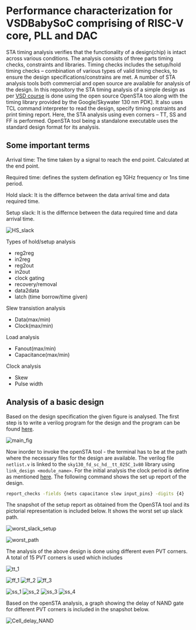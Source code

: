 # Performance characterization for VSDBabySoC comprising of RISC-V core, PLL and DAC


STA timing analysis verifies that the functionality of a design(chip) is intact across various conditions. The analysis consists of three parts timing checks, constraints and libraries. Timing checks includes the setup/hold timing checks – combination of various types of valid timing checks, to ensure the design specifications/constrains are met. A number of STA analysis tools both commercial and open source  are available for analysis of the design. In this repository the STA timing analysis of a simple design as per [VSD course](https://www.vlsisystemdesign.com/vsd-static-timing-analysis-ii/) is  done using the open source OpenSTA too along with the timing library provided by the Google/Skywater 130 nm PDK]. It also uses TCL command interpreter to read the design, specify timing onstraints and print timing report. Here, the STA analysis using even corners – TT, SS and FF is performed. OpenSTA tool being a standalone executable uses the standard design format for its analysis. 

## Some important terms

Arrival time: The time taken by a signal to reach the end point. Calculated at the end point.

Required time: defines the system defination eg 1GHz frequency or 1ns time period.

Hold slack: It is the differnce between the data arrival time and data required time.

Setup slack: It is the differnce between the data required time and data arrival time.

![HS_slack](https://user-images.githubusercontent.com/63381455/155879967-560a00e1-58fb-431a-ba93-86f43912dc9c.png)

Types of hold/setup analysis

 - reg2reg
 - in2reg
 - reg2out
 - in2out
 - clock gating
 - recovery/removal
 - data2data
 - latch (time borrow/time given)

Slew transistion analysis
 - Data(max/min)
 - Clock(max/min)

Load analysis
 - Fanout(max/min)
 - Capacitance(max/min)

Clock analysis
 - Skew
 - Pulse width

## Analysis of a basic design

Based on the design specification the given figure is analysed. The first step is to write a verilog program for the design and the program can be found [here](https://github.com/Geetima2021/STA-analysis-using-OpenSTA/tree/main/resources).

![main_fig](https://user-images.githubusercontent.com/63381455/155880106-37238762-9551-4e05-9270-50b4c80167fa.JPG)

Now inorder to invoke the openSTA tool - the terminal has to be at the path where the necessary files for the design are available. The verilog file ```netlist.v``` is linked to the ```sky130_fd_sc_hd__tt_025C_1v80``` library using ``` link_design <module_name>```. For the initial analysis the clock period is define as mentioned [here](https://github.com/Geetima2021/STA-analysis-using-OpenSTA/tree/main/resources/1.tcl). The following command shows the set up report of the design.



```bash
report_checks -fields {nets capacitance slew input_pins} -digits {4}
```
The snapshot of the setup report as obtained from the OpenSTA tool and its pictorial representation is included below. It shows the worst set up slack path.

![worst_slack_setup](https://user-images.githubusercontent.com/63381455/155880908-90ff0bc0-becd-49a4-91d9-4f9f5ed21ef6.png)

![worst_path](https://user-images.githubusercontent.com/63381455/155880920-e06a9415-33f6-4038-b8c7-7ef0a7e9960f.JPG)

The analysis of the above design is done using different even PVT corners. A total of 15 PVT corners is used which includes  

![tt_1](https://user-images.githubusercontent.com/63381455/158332570-50ecbde6-b595-418a-8fa5-56c026311dd9.png)


![ff_1](https://user-images.githubusercontent.com/63381455/158239272-855ca5d7-896f-4b01-aee0-eb3dd14c7e2e.png)
![ff_2](https://user-images.githubusercontent.com/63381455/158239295-1cfd6e34-9ee8-43e3-a24e-5bac35a567d1.png)
![ff_3](https://user-images.githubusercontent.com/63381455/158239400-3623104d-d870-4287-8d30-1b2b28e71089.png)


![ss_1](https://user-images.githubusercontent.com/63381455/158239460-df3f5db9-5453-4955-83cf-10619b01ed3d.png)
![ss_2](https://user-images.githubusercontent.com/63381455/158239488-8589fd72-4af6-4f50-b142-9d4560003b98.png)
![ss_3](https://user-images.githubusercontent.com/63381455/158239518-8f125841-18fe-4231-ae96-1329d0643caf.png)
![ss_4](https://user-images.githubusercontent.com/63381455/158239556-9ef751f0-b0b6-474e-bf11-6a87d3beda94.png)

Based on the openSTA analysis, a graph showing the delay of NAND gate for different PVT corners is included in the snapshot below.

![Cell_delay_NAND](https://user-images.githubusercontent.com/63381455/158377135-e1a7a0c0-6408-4042-92be-fdfbe4b6ecd0.JPG)





